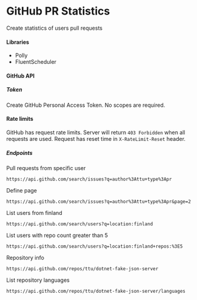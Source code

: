 # GitHub PR Statistics

Create statistics of users pull requests

#### Libraries

* Polly 
* FluentScheduler

#### GitHub API

##### Token

Create GitHub Personal Access Token. No scopes are required.

#### Rate limits

GitHub has request rate limits. Server will return `403 Forbidden` when all requests are used. Request has reset time in `X-RateLimit-Reset` header.

##### Endpoints

Pull requests from specific user
```
https://api.github.com/search/issues?q=author%3Attu+type%3Apr
```

Define page
```
https://api.github.com/search/issues?q=author%3Attu+type%3Apr&page=2
```

List users from finland

```
https://api.github.com/search/users?q=location:finland
```

List users with repo count greater than 5
```
https://api.github.com/search/users?q=location:finland+repos:%3E5
```

Repository info
```
https://api.github.com/repos/ttu/dotnet-fake-json-server
```

List repository languages
```
https://api.github.com/repos/ttu/dotnet-fake-json-server/languages
```